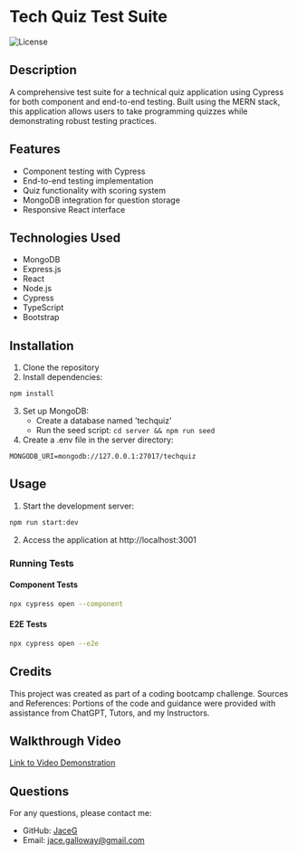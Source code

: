 # Tech Quiz Test Suite

![License](https://img.shields.io/badge/License-MIT-blue.svg)

## Description
A comprehensive test suite for a technical quiz application using Cypress for both component and end-to-end testing. Built using the MERN stack, this application allows users to take programming quizzes while demonstrating robust testing practices.

## Features
- Component testing with Cypress
- End-to-end testing implementation
- Quiz functionality with scoring system
- MongoDB integration for question storage
- Responsive React interface

## Technologies Used
- MongoDB
- Express.js
- React
- Node.js
- Cypress
- TypeScript
- Bootstrap

## Installation
1. Clone the repository
2. Install dependencies:
```bash
npm install
```
3. Set up MongoDB:
   - Create a database named 'techquiz'
   - Run the seed script: `cd server && npm run seed`
4. Create a .env file in the server directory:
```env
MONGODB_URI=mongodb://127.0.0.1:27017/techquiz
```

## Usage
1. Start the development server:
```bash
npm run start:dev
```
2. Access the application at http://localhost:3001

### Running Tests
#### Component Tests
```bash
npx cypress open --component
```

#### E2E Tests
```bash
npx cypress open --e2e
```

## Credits
This project was created as part of a coding bootcamp challenge. Sources and References: Portions of the code and guidance were provided with assistance from ChatGPT, Tutors, and my Instructors.

## Walkthrough Video
[Link to Video Demonstration](your-video-link-here)

## Questions
For any questions, please contact me:
- GitHub: [JaceG](https://github.com/JaceG)
- Email: jace.galloway@gmail.com
